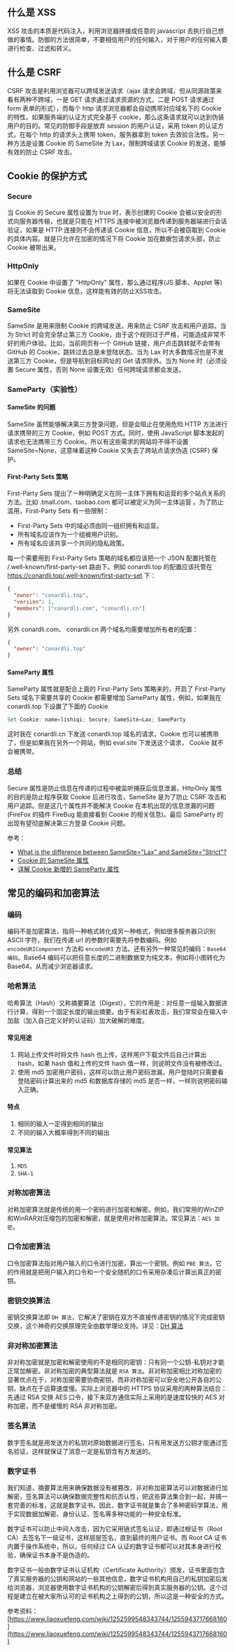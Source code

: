 ## 什么是 XSS 
XSS 攻击的本质是代码注入，利用浏览器拼接成任意的 javascript 去执行自己想做的事情。防御的方法很简单，不要相信用户的任何输入，对于用户的任何输入要进行检查、过滤和转义。



## 什么是 CSRF
CSRF 攻击是利用浏览器可以跨域发送请求（ajax 请求会跨域，但从同源政策来看有两种不跨域，一是 GET 请求通过请求资源的方式，二是 POST 请求通过 form 表单的形式），而每个 http 请求浏览器都会自动携带对应域名下的 Cookie 的特性。如果服务端的认证方式完全基于 cookie，那么这条请求就可以达到伪装用户的目的。常见的防御手段是放弃 session 的用户认证，采用 token 的认证方式，在每个 http 的请求头上携带 token，服务器拿到 token 去效验合法性。另一种方法是设置 Cookie 的 SameSite 为 Lax，限制跨域请求 Cookie 的发送，能够有效的防止 CSRF 攻击。



## Cookie 的保护方式
### Secure
当 Cookie 的 Secure 属性设置为 true 时，表示创建的 Cookie 会被以安全的形式向服务器传输，也就是只能在 HTTPS 连接中被浏览器传递到服务器端进行会话验证，如果是 HTTP 连接则不会传递该 Cookie 信息，所以不会被窃取到 Cookie 的具体内容。就是只允许在加密的情况下将 Cookie 加在数据包请求头部，防止 Cookie 被带出来。
### HttpOnly
如果在 Cookie 中设置了 "HttpOnly" 属性，那么通过程序(JS 脚本、Applet 等)将无法读取到 Cookie 信息，这样能有效的防止XSS攻击。
### SameSite
SameSite 是用来限制 Cookie 的跨域发送，用来防止 CSRF 攻击和用户追踪。当为 Strict 时会完全禁止第三方 Cookie，由于这个规则过于严格，可能造成非常不好的用户体验。比如，当前网页有一个 GitHub 链接，用户点击跳转就不会带有 GitHub 的 Cookie，跳转过去总是未登陆状态。当为 Lax 时大多数情况也是不发送第三方 Cookie，但是导航到目标网址的 Get 请求除外。当为 None 时（必须设置 Secure 属性，否则 None 设置无效）任何跨域请求都会发送。
### SameParty（实验性）
#### SameSite 的问题
SameSite 虽然能够解决第三方登录问题，但是会阻止在使用危险 HTTP 方法进行请求携带的三方 Cookie，例如 POST 方式。同时，使用 JavaScript 脚本发起的请求也无法携带三方 Cookie。所以有这些需求的网站将不得不设置  SameSite=None，这意味着这种 Cookie 又失去了跨站点请求伪造 (CSRF) 保护。
#### First-Party Sets 策略
First-Party Sets 提出了一种明确定义在同一主体下拥有和运营的多个站点关系的方法。比如 .tmall.com、taobao.com 都可以被定义为同一主体运营 。为了防止滥用，First-Party Sets 有一些限制：

+ First-Party Sets 中的域必须由同一组织拥有和运营。
+ 所有域名应该作为一个组被用户识别。
+ 所有域名应该共享一个共同的隐私政策。  

每一个需要用到 First-Party Sets 策略的域名都应该把一个 JSON 配置托管在 /.well-known/first-party-set 路由下。例如 conardli.top 的配置应该托管在 https://conardli.top/.well-known/first-party-set 下：
```json
{
  "owner": "conardli.top",
  "version": 1,
  "members": ["conardli.com", "conardli.cn"]
}
```
另外 conardli.com、 conardli.cn 两个域名均需要增加所有者的配置：
```json
{
  "owner": "conardli.top"
}
```
#### SameParty 属性
SameParty 属性就是配合上面的 First-Party Sets 策略来的，开启了 First-Party Sets 域名下需要共享的 Cookie 都需要增加 SameParty 属性，例如，如果我在 conardli.top 下设置了下面的 Cookie
```js
Set-Cookie: name=lishiqi; Secure; SameSite=Lax; SameParty
```
这时我在 conardli.cn 下发送 conardli.top 域名的请求，Cookie 也可以被携带了，但是如果我在另外一个网站，例如 eval.site 下发送这个请求， Cookie 就不会被携带。

### 总结
Secure 属性是防止信息在传递的过程中被监听捕获后信息泄漏，HttpOnly 属性的目的是防止程序获取 Cookie 后进行攻击，SameSite 是为了防止 CSRF 攻击和用户追踪。但是这几个属性并不能解决 Cookie 在本机出现的信息泄漏的问题(FireFox 的插件 FireBug 能直接看到 Cookie 的相关信息)。最后 SameParty 的出现有望彻底解决第三方登录 Cookie 问题。

参考：  
+ [What is the difference between SameSite="Lax" and SameSite="Strict"?](https://stackoverflow.com/questions/59990864/what-is-the-difference-between-samesite-lax-and-samesite-strict)  
+ [Cookie 的 SameSite 属性](https://www.ruanyifeng.com/blog/2019/09/cookie-samesite.html)
+ [详解 Cookie 新增的 SameParty 属性](https://juejin.cn/post/7002011181221167118)



## 常见的编码和加密算法
### 编码
编码不是加密算法，指将一种格式转化成另一种格式，例如很多服务器只识别 ASCII 字符，我们在传递 url 的参数时需要先将参数编码。例如 `encodeURIComponent` 方法和 `encodeURI` 方法。还有另外一种常见的编码：`Base64 编码`。Base64 编码可以把任意长度的二进制数据变为纯文本，例如将小图转化为 Base64，从而减少浏览器请求。
### 哈希算法
哈希算法（Hash）又称摘要算法（Digest），它的作用是：对任意一组输入数据进行计算，得到一个固定长度的输出摘要。由于有彩虹表攻击，我们常常会在输入中加盐（加入自己定义好的认证码）加大破解的难度。
#### 常见用途
1. 网站上传文件时将文件 hash 也上传，这样用户下载文件后自己计算出 hash，如果 hash 值和上传的文件 hash 值一样，则说明文件没有被修改过。
2. 使用 md5 加密用户密码，这样可以防止用户密码泄漏，用户登陆时只需要看登陆密码计算出来的 md5 和数据库存储的 md5 是否一样，一样则说明密码输入正确。
#### 特点
1. 相同的输入一定得到相同的输出
2. 不同的输入大概率得到不同的输出
#### 常见算法
1. `MD5`
2. `SHA-1`
### 对称加密算法
对称加密算法就是传统的用一个密码进行加密和解密。例如，我们常用的WinZIP和WinRAR对压缩包的加密和解密，就是使用对称加密算法。常见算法：`AES 加密`。
### 口令加密算法
口令加密算法指对用户输入的口令进行加密，算出一个密钥。例如 `PBE 算法`，它的作用就是把用户输入的口令和一个安全随机的口令采用杂凑后计算出真正的密钥。
### 密钥交换算法
密钥交换算法即 `DH 算法`，它解决了密钥在双方不直接传递密钥的情况下完成密钥交换，这个神奇的交换原理完全由数学理论支持。详见：[DH 算法](https://www.liaoxuefeng.com/wiki/1252599548343744/1304227905273889)
### 非对称加密算法
非对称加密就是加密和解密使用的不是相同的密钥：只有同一个公钥-私钥对才能正常加解密。非对称加密的典型算法就是 `RSA 算法`。非对称加密相比对称加密的显著优点在于，对称加密需要协商密钥，而非对称加密可以安全地公开各自的公钥，缺点在于运算速度慢。实际上浏览器中的 HTTPS 协议采用的两种算法结合：先通过 RSA 交换 AES 口令，接下来双方通信实际上采用的是速度较快的 AES 对称加密，而不是缓慢的 RSA 非对称加密。
### 签名算法
数字签名就是用发送方的私钥对原始数据进行签名，只有用发送方公钥才能通过签名验证，这样就保证了消息一定是私钥含有方发送的。
### 数字证书
我们知道，摘要算法用来确保数据没有被篡改，非对称加密算法可以对数据进行加解密，签名算法可以确保数据完整性和抗否认性，把这些算法集合到一起，并搞一套完善的标准，这就是数字证书。因此，数字证书就是集合了多种密码学算法，用于实现数据加解密、身份认证、签名等多种功能的一种安全标准。

数字证书可以防止中间人攻击，因为它采用链式签名认证，即通过根证书（Root CA）去签名下一级证书，这样层层签名，直到最终的用户证书。而 Root CA 证书内置于操作系统中，所以，任何经过 CA 认证的数字证书都可以对其本身进行校验，确保证书本身不是伪造的。

数字证书一般由数字证书认证机构（Certificate Authority）颁发，证书里面包含了真实服务器的公钥和网站的一些其他信息，数字证书机构用自己的私钥加密后发给浏览器，浏览器使用数字证书机构的公钥解密后得到真实服务器的公钥。这个过程是建立在被大家所认可的证书机构之上得到的公钥，所以这是一种安全的方式。

参考资料：[https://www.liaoxuefeng.com/wiki/1252599548343744/1255943717668160](https://www.liaoxuefeng.com/wiki/1252599548343744/1255943717668160)
